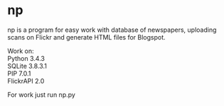 # np
np is a program for easy work with database of newspapers, uploading scans on Flickr and generate HTML files for Blogspot.

Work on:<br>
Python 3.4.3<br>
SQLite 3.8.3.1<br>
PIP 7.0.1<br>
FlickrAPI 2.0

For work just run np.py
